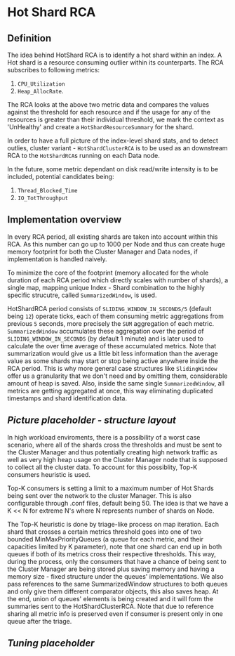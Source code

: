 # Hot Shard RCA

## Definition

The idea behind HotShard RCA is to identify a hot shard within an index. A Hot shard is a resource consuming outlier within its counterparts. The RCA subscribes to following metrics:

1. `CPU_Utilization`
2. `Heap_AllocRate`.

The RCA looks at the above two metric data and compares the values against the threshold for each resource and if the usage for any of the resources is greater than their individual threshold, we mark the context as 'UnHealthy' and create a `HotShardResourceSummary` for the shard.

In order to have a full picture of the index-level shard stats, and to detect outlies, cluster variant - `HotShardClusterRCA` is to be used as an downstream RCA to the `HotShardRCA`s running on each Data node.

In the future, some metric dependant on disk read/write intensity is to be included, potential candidates being:
1. `Thread_Blocked_Time`
2. `IO_TotThroughput `


## Implementation overview

In every RCA period, all existing shards are taken into account within this RCA. As this number can go up to 1000 per Node and thus can create huge memory footprint for both the Cluster Manager and Data nodes, if implementation is handled naively.

To minimize the core of the footprint (memory allocated for the whole duration of each RCA period which directly scales with number of shards), a single map, mapping unique Index - Shard combination to the highly specific strucutre, called `SummarizedWindow`, is used.

HotShardRCA period consists of `SLIDING_WINDOW_IN_SECONDS/5` (default being `12`) operate ticks, each of them consuming metric aggregations from previous `5` seconds, more precisely the `SUM` aggregation of each metric. `SummarizedWindow` accumulates these aggregation over the period of `SLIDING_WINDOW_IN_SECONDS` (by default 1 minute) and is later used to calculate the over time average of these accumulated metrics. Note that summarization would give us a little bit less information than the average value as some shards may start or stop being active anywhere inside the RCA period. This is why more general case structures like `SlidingWindow` offer us a granularity that we don't need and by omitting them, considerable amount of heap is saved. Also, inside the same single `SummarizedWindow`, all metrics are getting aggregated at once, this way eliminating duplicated timestamps and shard identification data.

## _Picture placeholder - structure layout_

In high workload enviroments, there is a possibility of a worst case scenario, where all of the shards cross the thresholds and must be sent to the Cluster Manager and thus potentially creating high network traffic as well as very high heap usage on the Cluster Manager node that is supposed to collect all the cluster data. To account for this possiblity, Top-K consumers heuristic is used.

Top-K consumers is setting a limit to a maximum number of Hot Shards being sent over the network to the cluster Manager. This is also configurable through .conf files, default being 50. The idea is that we have a K << N for extreme N's where N represents number of shards on Node.

The Top-K heuristic is done by triage-like process on map iteration. Each shard that crosses a certain metrics threshold goes into one of two bounded MinMaxPriorityQueues (a queue for each metric, and their capacities limited by K parameter), note that one shard can end up in both queues if both of its metrics cross their respective thresholds. This way, during the process, only the consumers that have a chance of being sent to the Cluster Manager are being stored plus saving memory and having a memory size - fixed structure under the queues' implementations. We also pass references to the same SummarizedWindow structures to both queues and only give them different comparator objects, this also saves heap. At the end, union of queues' elements is being created and it will form the summaries sent to the HotShardClusterRCA. Note that due to reference sharing all metric info is preserved even if consumer is present only in one queue after the triage.

## _Tuning placeholder_

